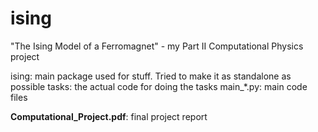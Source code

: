 # ising

"The Ising Model of a Ferromagnet" - my Part II Computational Physics project

ising: main package used for stuff. Tried to make it as standalone as possible
tasks: the actual code for doing the tasks
main_*.py: main code files

**Computational_Project.pdf**: final project report